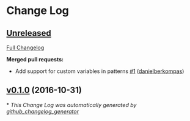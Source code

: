 # Change Log

## [Unreleased](https://github.com/danielberkompas/destructure/tree/HEAD)

[Full Changelog](https://github.com/danielberkompas/destructure/compare/v0.1.0...HEAD)

**Merged pull requests:**

- Add support for custom variables in patterns [\#1](https://github.com/danielberkompas/destructure/pull/1) ([danielberkompas](https://github.com/danielberkompas))

## [v0.1.0](https://github.com/danielberkompas/destructure/tree/v0.1.0) (2016-10-31)


\* *This Change Log was automatically generated by [github_changelog_generator](https://github.com/skywinder/Github-Changelog-Generator)*